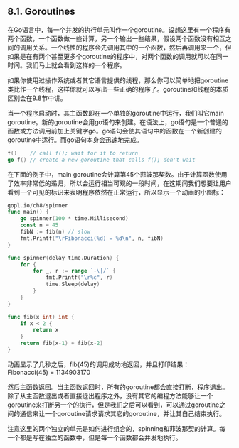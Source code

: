 ## 8.1. Goroutines

在Go语言中，每一个并发的执行单元叫作一个goroutine。设想这里有一个程序有两个函数，一个函数做一些计算，另一个输出一些结果，假设两个函数没有相互之间的调用关系。一个线性的程序会先调用其中的一个函数，然后再调用来一个，但如果是在有两个甚至更多个goroutine的程序中，对两个函数的调用就可以在同一时间。我们马上就会看到这样的一个程序。

如果你使用过操作系统或者其它语言提供的线程，那么你可以简单地把goroutine类比作一个线程，这样你就可以写出一些正确的程序了。goroutine和线程的本质区别会在9.8节中讲。

当一个程序启动时，其主函数即在一个单独的goroutine中运行，我们叫它main goroutine。新的goroutine会用go语句来创建。在语法上，go语句是一个普通的函数或方法调用前加上关键字go。go语句会使其语句中的函数在一个新创建的goroutine中运行。而go语句本身会迅速地完成。

```go
f()    // call f(); wait for it to return
go f() // create a new goroutine that calls f(); don't wait
```

在下面的例子中，main goroutine会计算第45个菲波那契数。由于计算函数使用了效率非常低的递归，所以会运行相当可观的一段时间，在这期间我们想要让用户看到一个可见的标识来表明程序依然在正常运行，所以显示一个动画的小图标：

```go
gopl.io/ch8/spinner
func main() {
    go spinner(100 * time.Millisecond)
    const n = 45
    fibN := fib(n) // slow
    fmt.Printf("\rFibonacci(%d) = %d\n", n, fibN)
}

func spinner(delay time.Duration) {
    for {
        for _, r := range `-\|/` {
            fmt.Printf("\r%c", r)
            time.Sleep(delay)
        }
    }
}

func fib(x int) int {
    if x < 2 {
        return x
    }
    return fib(x-1) + fib(x-2)
}

```

动画显示了几秒之后，fib(45)的调用成功地返回，并且打印结果：
Fibonacci(45) = 1134903170

然后主函数返回。当主函数返回时，所有的goroutine都会直接打断，程序退出。除了从主函数退出或者直接退出程序之外，没有其它的编程方法能够让一个goroutine来打断另一个的执行，但是我们之后可以看到，可以通过goroutine之间的通信来让一个goroutine请求请求其它的goroutine，并让其自己结束执行。

注意这里的两个独立的单元是如何进行组合的，spinning和菲波那契的计算。每一个都是写在独立的函数中，但是每一个函数都会并发地执行。

